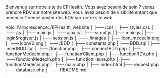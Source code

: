 Bienvenue sur notre site de EPHealth.
Vous avez besoin de soin ? venez prendre RDV sur notre site web. 
Vous avez besoin de visibilité entant que medecin ? venez poster des RDV sur notre site web.

Voici l'arborescence:
/EPHealth_website
│
├── /css
│   ├── styles.css
│
├── /js
│   ├── main.js
│   ├── ajax.js
|   ├── script.js
|   ├── main.js
|   ├── login&register.js
|   ├── session.js
│
├── /images
│   ├── icon_medecin.png
│   ├── iconV2.png
│
├── /BDD
│   ├── constants.php
|   ├── BDD.sql
|   ├── insertBDD.sql
│
├── /fonctionphp
│   ├── connectBDD.php
│   ├── functionMedecin.php
│   ├── functionClient.php
│   ├── functionRDV.php
│   ├── functionMedecin.php
│   ├── functionHeure.php
│   ├── functionMedecin.php
│   ├── main.php
│
├── index.html
├── request.php
├── database.php
│
└── README.md
